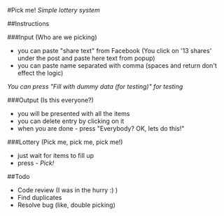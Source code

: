 #Pick me!
_Simple lottery system_

##Instructions

###Input (Who are we picking)
 * you can paste "share text" from Facebook (You click on '13 shares' under the post and paste here text from popup)
 * you can paste name separated with comma (spaces and return don't effect the logic)

*You can press "Fill with dummy data (for testing)" for testing*

###Output (Is this everyone?)
 * you will be presented with all the items
 * you can delete entry by clicking on it
 * when you are done - press "Everybody? OK, lets do this!"

###Lottery (Pick me, pick me, pick me!)
 * just wait for items to fill up
 * press - *Pick!*

##Todo
 * Code review (I was in the hurry :) )
 * Find duplicates
 * Resolve bug (like, double picking)